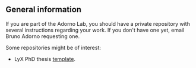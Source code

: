 ## General information
If you are part of the Adorno Lab, you should have a private repository with several instructions regarding your work. If you don't have one yet, email Bruno Adorno requesting one.

Some repositories might be of interest:

- LyX PhD thesis [template](https://github.com/Adorno-Lab/phd-thesis-lyx-template/).
   
